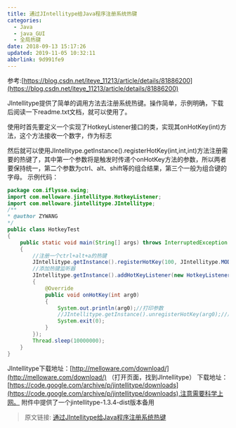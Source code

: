 ```yaml
---
title: 通过JIntellitype给Java程序注册系统热键
categories: 
  - Java
  - java_GUI
  - 全局热键
date: 2018-09-13 15:17:26
updated: 2019-11-05 10:32:11
abbrlink: 9d991fe9
---
```

参考:[https://blog.csdn.net/iteye_11213/article/details/81886200](https://blog.csdn.net/iteye_11213/article/details/81886200)

JIntellitype提供了简单的调用方法去注册系统热键。操作简单，示例明确，下载后阅读一下readme.txt文档，就可以使用了。

使用时首先要定义一个实现了HotkeyListener接口的类，实现其onHotKey(int)方法，这个方法接收一个数字，作为标志

然后就可以使用JIntellitype.getInstance().registerHotKey(int,int,int)方法注册需要的热键了，其中第一个参数将是触发时传递个onHotKey方法的参数，所以两者要保持统一，第二个参数为ctrl、alt、shift等的组合结果，第三个一般为组合键的字母。
示例代码：
```java
package com.iflysse.swing;
import com.melloware.jintellitype.HotkeyListener;
import com.melloware.jintellitype.JIntellitype;
/**
* @author ZYWANG
*/
public class HotkeyTest 
{
    public static void main(String[] args) throws InterruptedException 
    {
        //注册一个ctrl+alt+a的热键
        JIntellitype.getInstance().registerHotKey(100, JIntellitype.MOD_CONTROL+JIntellitype.MOD_ALT, (int)'T');
        //添加热键监听器
        JIntellitype.getInstance().addHotKeyListener(new HotkeyListener() 
        {
            @Override
            public void onHotKey(int arg0) 
            {
                System.out.println(arg0);//打印参数
                //JIntellitype.getInstance().unregisterHotKey(arg0);//用于移除热键注册的方法
                System.exit(0);
            }
        });
        Thread.sleep(10000000);
    }
}

```
JIntellitype下载地址：[http://melloware.com/download/](http://melloware.com/download/) （打开页面，找到JIntellitype）
下载地址：[https://code.google.com/archive/p/jintellitype/downloads](https://code.google.com/archive/p/jintellitype/downloads),注意需要科学上网。
附件中提供了一个jintellitype-1.3.4-dist版本备用

>原文链接: [通过JIntellitype给Java程序注册系统热键](https://lanlan2017.github.io/blog/9d991fe9/)
